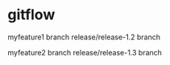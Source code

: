 # gitflow

myfeature1 branch
release/release-1.2 branch

myfeature2 branch
release/release-1.3 branch